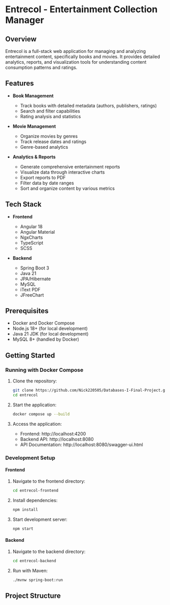 # Entrecol - Entertainment Collection Manager

## Overview

Entrecol is a full-stack web application for managing and analyzing entertainment content, specifically books and movies. It provides detailed analytics, reports, and visualization tools for understanding content consumption patterns and ratings.

## Features

- **Book Management**

  - Track books with detailed metadata (authors, publishers, ratings)
  - Search and filter capabilities
  - Rating analysis and statistics

- **Movie Management**

  - Organize movies by genres
  - Track release dates and ratings
  - Genre-based analytics

- **Analytics & Reports**
  - Generate comprehensive entertainment reports
  - Visualize data through interactive charts
  - Export reports to PDF
  - Filter data by date ranges
  - Sort and organize content by various metrics

## Tech Stack

- **Frontend**

  - Angular 18
  - Angular Material
  - NgxCharts
  - TypeScript
  - SCSS

- **Backend**
  - Spring Boot 3
  - Java 21
  - JPA/Hibernate
  - MySQL
  - iText PDF
  - JFreeChart

## Prerequisites

- Docker and Docker Compose
- Node.js 18+ (for local development)
- Java 21 JDK (for local development)
- MySQL 8+ (handled by Docker)

## Getting Started

### Running with Docker Compose

1. Clone the repository:

   ```bash
   git clone https://github.com/Nick220505/Databases-I-Final-Project.git
   cd entrecol
   ```

2. Start the application:

   ```bash
   docker compose up --build
   ```

3. Access the application:
   - Frontend: http://localhost:4200
   - Backend API: http://localhost:8080
   - API Documentation: http://localhost:8080/swagger-ui.html

### Development Setup

#### Frontend

1. Navigate to the frontend directory:

   ```bash
   cd entrecol-frontend
   ```

2. Install dependencies:

   ```bash
   npm install
   ```

3. Start development server:
   ```bash
   npm start
   ```

#### Backend

1. Navigate to the backend directory:

   ```bash
   cd entrecol-backend
   ```

2. Run with Maven:
   ```bash
   ./mvnw spring-boot:run
   ```

## Project Structure
